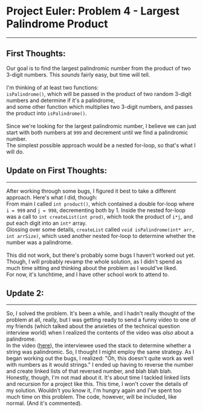 # Project Euler: Problem 4 - Largest Palindrome Product

---
## First Thoughts:

Our goal is to find the largest palindromic number from the product of two 3-digit numbers. This *sounds* fairly easy, but time will tell.<br><br>
I'm thinking of at least two functions: <br>
`isPalindrome()`, which will be passed in the product of two random 3-digit numbers and determine if it's a palindrome, <br>
and some other function which multiplies two 3-digit numbers, and passes the product into `isPalindrome()`.<br><br>
Since we're looking for the largest palindromic number, I believe we can just start with both numbers at `999` and decrement until we find a palindromic number.<br>
The simplest possible approach would be a nested for-loop, so that's what I will do.
<br>

## Update on First Thoughts:

---
After working through some bugs, I figured it best to take a different approach. Here's what I did, though: <br>
From main I called `int product()`, which contained a double for-loop where `i = 999` and `j = 998`, decrementing both by 1. Inside the nested for-loop was a call to `int createList(int prod)`, which took the product of `i*j`, and put each digit into an `int*` array. <br>
Glossing over some details, `createList` called `void isPalindrome(int* arr, int arrSize)`, which used another nested for-loop to determine whether the number was a palindrome.<br><br>
This did not work, but there's probably some bugs I haven't worked out yet. Though, I will probably revamp the whole solution, as I didn't spend as much time sitting and thinking about the problem as I would've liked. <br>
For now, it's lunchtime, and I have other school work to attend to.

## Update 2:

---
So, I solved the problem. It's been a while, and I hadn't really thought of the problem at all, really, but I was getting ready to send a funny video to one of my friends (which talked about the anxieties of the technical question interview world) when I realized the contents of the video was *also* about a palindrome. <br>
In the video ([here](https://www.youtube.com/watch?v=bcH9Tq_FG-U)), the interviewee used the stack to determine whether a string was palindromic. So, I thought I might employ the same strategy. As I began working out the bugs, I realized: "Oh, this doesn't quite work as well with numbers as it would strings." I ended up having to reverse the number and create linked lists of that reversed number, and blah blah blah.
<br>
Honestly, though, I'm not mad about it. It's about time I tackled linked lists and recursion for a project like this. This time, I won't cover the details of my solution. Wouldn't you know it, I'm hungry again and I've spent too much time on this problem. The code, however, will be included, like normal. (And it's commented).  